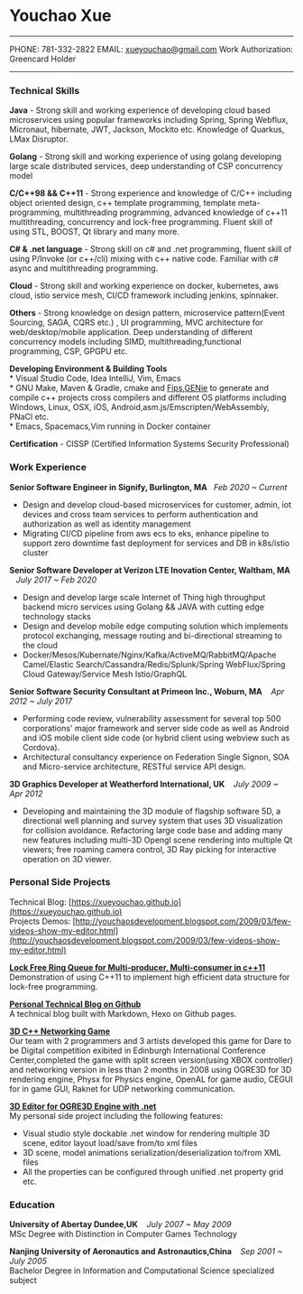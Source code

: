 Youchao Xue
============

-------------------- ---------------------------- ------------------------------------
PHONE: 781-332-2822  EMAIL: xueyouchao@gmail.com  Work Authorization: Greencard Holder

--------------------------------------------------------------------------------------

### Technical Skills
**Java** - Strong skill and working experience of developing cloud based microservices using popular frameworks including Spring, Spring Webflux, Micronaut, hibernate, JWT, Jackson, Mockito etc. Knowledge of Quarkus, LMax Disruptor.

**Golang** - Strong skill and working experience of using golang developing large scale distributed services, deep understanding of CSP concurrency model 

**C/C++98 && C++11** - Strong experience and knowledge of C/C++ including object oriented design,
    c++ template programming, template meta-programming, multithreading programming,
    advanced knowledge of c++11 multithreading, concurrency and lock-free programming.
    Fluent skill of using STL, BOOST, Qt library and many more. 

**C# & .net language** - Strong skill on c# and .net programming, fluent skill of using P/Invoke (or c++/cli) mixing with c++ native
code. Familiar with c# async and multithreading programming.

**Cloud** - Strong skill and working experience on docker, kubernetes, aws cloud, istio service mesh, CI/CD framework including jenkins, spinnaker.

**Others** - Strong knowledge on design pattern, microservice pattern(Event Sourcing, SAGA, CQRS etc.) , UI programming, MVC architecture for web/desktop/mobile application. Deep understanding of different concurrency models including SIMD, multithreading,functional programming, CSP, GPGPU etc. 
    
**Developing Environment & Building Tools**  
	* Visual Studio Code, Idea IntelliJ, Vim, Emacs  
    * GNU Make, Maven & Gradle, cmake and [Fips](http://floooh.github.io/fips/getstarted.html),[GENie](https://github.com/bkaradzic/GENie) to generate and compile c++ projects cross compilers and different OS platforms including Windows, Linux, OSX, iOS, Android,asm.js/Emscripten/WebAssembly, PNaCl etc.  
    * Emacs, Spacemacs,Vim running in Docker container  
    
**Certification** - CISSP (Certified Information Systems Security Professional)  


### Work Experience  
**Senior Software Engineer in Signify, Burlington, MA**&nbsp;&nbsp;&nbsp;*Feb 2020 ~ Current*  
* Design and develop cloud-based microservices for customer, admin, iot devices and cross team services to perform authentication and authorization as well as identity management  
* Migrating CI/CD pipeline from aws ecs to eks, enhance pipeline to support zero downtime fast deployment for services and DB in k8s/istio cluster  

**Senior Software Developer at Verizon LTE Inovation Center, Waltham, MA** &nbsp;&nbsp;&nbsp;*July 2017 ~ Feb 2020*  
* Design and develop large scale Internet of Thing high throughput backend micro services using Golang && JAVA with cutting edge technology stacks  
* Design and develop mobile edge computing solution which implements protocol exchanging, message routing and bi-directional streaming to the cloud  
* Docker/Mesos/Kubernate/Nginx/Kafka/ActiveMQ/RabbitMQ/Apache Camel/Elastic Search/Cassandra/Redis/Splunk/Spring WebFlux/Spring Cloud Gateway/Service Mesh Istio/GraphQL

**Senior Software Security Consultant at Primeon Inc., Woburn, MA**&nbsp;&nbsp;&nbsp;&nbsp;*Apr 2012 ~ July 2017*  
* Performing code review, vulnerability assessment for several top 500 corporations' major framework and server side code as well as Android and iOS mobile client side code (or hybrid client using webview such as Cordova).  
* Architectural consultancy experience on Federation Single Signon, SOA and Micro-service architecture, RESTful service API design.  

**3D Graphics Developer at Weatherford International, UK**&nbsp;&nbsp;&nbsp;&nbsp;*July 2009 ~ Apr 2012*  
* Developing and maintaining the 3D module of flagship software 5D, a directional well planning and survey system that uses 3D visualization for
collision avoidance. Refactoring large code base and adding many new features including multi-3D Opengl scene rendering into multiple Qt viewers; free roaming camera control, 3D Ray picking for interactive operation on 3D viewer.

### Personal Side Projects  

Technical Blog: [https://xueyouchao.github.io](https://xueyouchao.github.io)  
Projects Demos: [http://youchaosdevelopment.blogspot.com/2009/03/few-videos-show-my-editor.html](http://youchaosdevelopment.blogspot.com/2009/03/few-videos-show-my-editor.html)  

[**Lock Free Ring Queue for Multi-producer, Multi-consumer in c++11**](https://xueyouchao.github.io/2017/02/26/Lock-Free-Ring-Queue-for-Multi-producer-and-Multi-consumer/)  
Demonstration of using C++11 to implement high efficient data structure for lock-free programming.

[**Personal Technical Blog on Github**](https://xueyouchao.github.io/)  
A technical blog built with Markdown, Hexo on Github pages.  

[**3D C++ Networking Game**](http://youchaosdevelopment.blogspot.com/2009/02/world-of-champloo.html)  
Our team with 2 programmers and 3 artists developed this game for Dare to be Digital competition exibited in Edinburgh International Conference Center,completed the game with split screen version(using XBOX controller) and networking
version in less than 2 months in 2008 using OGRE3D for 3D rendering engine, Physx for Physics engine, OpenAL for game audio, CEGUI 
for in game GUI, Raknet for UDP networking communication. 


[**3D Editor for OGRE3D Engine with .net**](http://youchaosdevelopment.blogspot.com/2009/03/few-videos-show-my-editor.html)  
My personal side project including the following features:  
* Visual studio style dockable .net window for rendering multiple 3D scene, editor layout load/save from/to xml files  
* 3D scene, model animations serialization/deserialization to/from XML files  
* All the properties can be configured through unified .net property grid etc.  


### Education 

**University of Abertay Dundee,UK**&nbsp;&nbsp;&nbsp;&nbsp;*July 2007 ~ May 2009*  
MSc Degree with Distinction in Computer Games Technology

**Nanjing University of Aeronautics and Astronautics,China**&nbsp;&nbsp;&nbsp;&nbsp;*Sep 2001 ~ July 2005*  
Bachelor Degree in Information and Computational Science specialized subject
